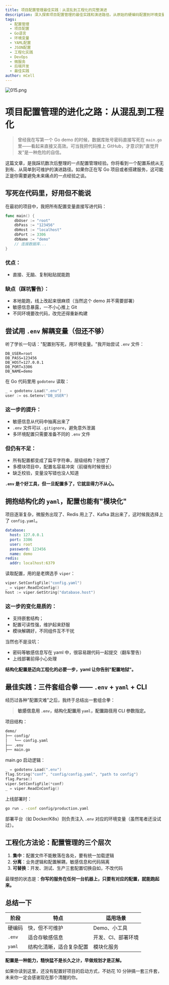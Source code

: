 ```yaml
---
title: 项目配置管理最佳实践：从混乱到工程化的完整演进
description: 深入探索项目配置管理的最佳实践和演进路径。从原始的硬编码配置到环境变量，再到现代化的结构化配置系统，全面覆盖 Go/Node.js 等主流技术栈的工程化解决方案。
tags:
  - 配置管理
  - 项目配置
  - Go语言
  - 环境变量
  - YAML配置
  - JSON配置
  - 工程化实践
  - DevOps
  - 微服务
  - 后端开发
  - 最佳实践
author: mCell
---
```


![015.png](https://stack-mcell.tos-cn-shanghai.volces.com/015.png)

# 项目配置管理的进化之路：从混乱到工程化

> 曾经我在写第一个 Go demo 的时候，数据库账号密码直接写死在 `main.go` 里——看起来直接又高效。可当我把代码推上 GitHub，才意识到"直觉开发"是一种危险的自信。

这篇文章，是我踩坑数次后整理的一点配置管理经验。你将看到一个配置系统从无到有、从简单到可维护的演进路径。如果你正在写 Go 项目或者搭建服务，这可能正是你需要避免未来痛点的一点经验之谈。

## 写死在代码里，好用但不能说

在最初的项目中，我把所有配置变量直接写进代码：

```go
func main() {
    dbUser := "root"
    dbPass := "123456"
    dbHost := "localhost"
    dbPort := 3306
    dbName := "demo"
    // 连接数据库...
}
```

### 优点：

- 直接、无脑、复制粘贴就能跑

### 缺点（踩坑警告）：

- 本地能跑，线上改起来很麻烦（当然这个 demo 并不需要部署）
- 敏感信息暴露，一不小心推上 Git
- 不同环境要改代码，改完还得重新构建

## 尝试用 `.env` 解耦变量（但还不够）

听了学长一句话："配置别写死，用环境变量。"我开始尝试 `.env` 文件：

```env
DB_USER=root
DB_PASS=123456
DB_HOST=127.0.0.1
DB_PORT=3306
DB_NAME=demo
```

在 Go 代码里用 `godotenv` 读取：

```go
_ = godotenv.Load(".env")
user := os.Getenv("DB_USER")
```

### 这一步的提升：

- 敏感信息从代码中抽离出来了
- `.env` 文件可以 `.gitignore`，避免意外泄漏
- 多环境配置只需要准备不同的 `.env` 文件

### 但仍有不足：

- 所有配置都变成了扁平字符串，层级结构？别想了
- 多模块项目中，配置名容易冲突（前缀有时候很长）
- 缺乏校验，变量没写错也没人知道

**`.env` 是个好工具，但一旦配置多了，它就显得力不从心。**

## 拥抱结构化的 `yaml`，配置也能有"模块化"

项目逐渐复杂，微服务出现了、Redis 用上了、Kafka 跳出来了，这时候我选择上了 `config.yaml`。

```yaml
database:
  host: 127.0.0.1
  port: 3306
  user: root
  password: 123456
  name: demo
redis:
  addr: localhost:6379
```

读取配置，用的是老牌选手 `viper`：

```go
viper.SetConfigFile("config.yaml")
_ = viper.ReadInConfig()
host := viper.GetString("database.host")
```

### 这一步的变化是质的：

- 支持嵌套结构；
- 配置可读性强，维护起来舒服
- 模块解耦好，不同组件互不干扰

当然也不是没坑：

- 密码等敏感信息写在 yaml 中，很容易跟代码一起提交（翻车警告）
- 上线部署前得小心处理

**结构化配置是迈向工程化的必要一步，yaml 让你告别"配置地狱"。**

## 最佳实践：三件套组合拳 —— `.env` + `yaml` + CLI

经历过各种"配置灾难"之后，我终于总结出一套组合拳：

> **敏感信息用 `.env`，结构化配置用 `yaml`，配置路径用 CLI 参数指定。**

项目结构：

```bash
demo/
├── config/
│   └── config.yaml
├── .env
├── main.go
```

main.go 启动逻辑：

```go
_ = godotenv.Load(".env")
flag.String("conf", "config/config.yaml", "path to config")
flag.Parse()
viper.SetConfigFile(*conf)
_ = viper.ReadInConfig()
```

上线部署时：

```bash
go run . -conf config/production.yaml
```

部署平台（如 Docker/K8s）则负责注入 `.env` 对应的环境变量（虽然笔者还没试过）。

## 工程化方法论：配置管理的三个层次

1.  **集中**：配置文件不能散落在各处，要有统一加载逻辑
1.  **分离**：业务逻辑和配置解耦，敏感信息和代码隔离
1.  **可替换**：开发、测试、生产三套配置切换自如，不改代码

最理想的状态是：**你写的服务在任何一台机器上，只要有对应的配置，就能跑起来。**

## 总结一下

| 阶段   | 特点                     | 适用场景           |
| ------ | ------------------------ | ------------------ |
| 硬编码 | 快，但不可维护           | Demo、小工具       |
| `.env` | 适合存敏感信息           | 开发、CI、部署环境 |
| `yaml` | 结构化清晰，适合复杂配置 | 模块化服务         |

**配置是一种能力，糙快猛不是长久之计，早做规划才是正解。**

如果你读到这里，还没有配置好项目的启动方式，不妨花 10 分钟搞一套三件套，未来你一定会感谢现在那个清醒的你。
